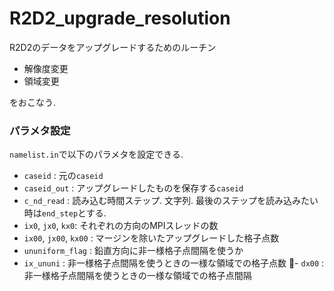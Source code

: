 # R2D2_upgrade_resolution

R2D2のデータをアップグレードするためのルーチン
- 解像度変更
- 領域変更

をおこなう.

### パラメタ設定

`namelist.in`で以下のパラメタを設定できる.

- `caseid` : 元の`caseid`
- `caseid_out` : アップグレードしたものを保存する`caseid`
- `c_nd_read` : 読み込む時間ステップ. 文字列. 最後のステップを読み込みたい時は`end_step`とする.
- `ix0`, `jx0`, `kx0`: それぞれの方向のMPIスレッドの数
- `ix00`, `jx00`, `kx00` : マージンを除いたアップグレードした格子点数
- `ununiform_flag` : 鉛直方向に非一様格子点間隔を使うか
- `ix_ununi` : 非一様格子点間隔を使うときの一様な領域での格子点数
- `dx00` : 非一様格子点間隔を使うときの一様な領域での格子点間隔